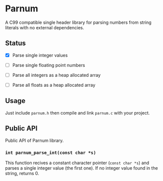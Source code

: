 # Parnum

A C99 compatible single header library for parsing numbers from string literals with no external dependencies.


## Status

- [x] Parse single integer values
- [ ] Parse single floating point numbers
- [ ] Parse all integers as a heap allocated array
- [ ] Parse all floats as a heap allocated array


## Usage
Just include `parnum.h` then compile and link `parnum.c` with your project.


## Public API
Public API of Parnum library.

### `int parnum_parse_int(const char *s)`

This function recives a constant character pointer (`const char *s`) and parses a single integer value (the first one).
If no integer value found in the string, returns 0.

